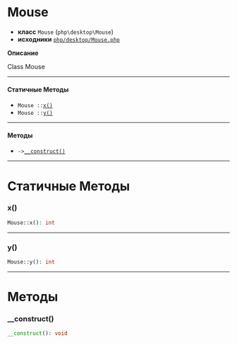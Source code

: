 # Mouse

- **класс** `Mouse` (`php\desktop\Mouse`)
- **исходники** [`php/desktop/Mouse.php`](./src/main/resources/JPHP-INF/sdk/php/desktop/Mouse.php)

**Описание**

Class Mouse

---

#### Статичные Методы

- `Mouse ::`[`x()`](#method-x)
- `Mouse ::`[`y()`](#method-y)

---

#### Методы

- `->`[`__construct()`](#method-__construct)

---
# Статичные Методы

<a name="method-x"></a>

### x()
```php
Mouse::x(): int
```

---

<a name="method-y"></a>

### y()
```php
Mouse::y(): int
```

---
# Методы

<a name="method-__construct"></a>

### __construct()
```php
__construct(): void
```